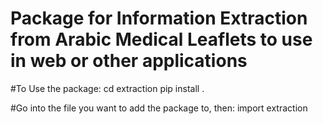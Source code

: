 # Package for Information Extraction from Arabic Medical Leaflets to use in web or other applications

#To Use the package:
cd extraction
pip install .

#Go into the file you want to add the package to, then:
import extraction
